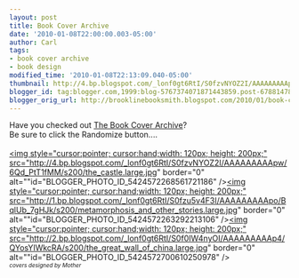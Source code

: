 ```yaml
---
layout: post
title: Book Cover Archive
date: '2010-01-08T22:00:00.003-05:00'
author: Carl
tags:
- book cover archive
- book design
modified_time: '2010-01-08T22:13:09.040-05:00'
thumbnail: http://4.bp.blogspot.com/_lonf0gt6RtI/S0fzvNYOZ2I/AAAAAAAAApw/6Qd_PtT1fMM/s72-c/the_castle.large.jpg
blogger_id: tag:blogger.com,1999:blog-5767374071871443859.post-6788147890024367653
blogger_orig_url: http://brooklinebooksmith.blogspot.com/2010/01/book-cover-archive.html
---
```


Have you checked out <a href="http://bookcoverarchive.com/">The Book Cover Archive</a>? <br />Be sure to click the Randomize button....<br /><br /><a onblur="try {parent.deselectBloggerImageGracefully();} catch(e) {}" href="http://4.bp.blogspot.com/_lonf0gt6RtI/S0fzvNYOZ2I/AAAAAAAAApw/6Qd_PtT1fMM/s1600-h/the_castle.large.jpg"><img style="cursor:pointer; cursor:hand;width: 120px; height: 200px;" src="http://4.bp.blogspot.com/_lonf0gt6RtI/S0fzvNYOZ2I/AAAAAAAAApw/6Qd_PtT1fMM/s200/the_castle.large.jpg" border="0" alt=""id="BLOGGER_PHOTO_ID_5424572268561721186" /></a><a onblur="try {parent.deselectBloggerImageGracefully();} catch(e) {}" href="http://1.bp.blogspot.com/_lonf0gt6RtI/S0fzu5v4F3I/AAAAAAAAApo/BqlUb_7gHJk/s1600-h/metamorphosis_and_other_stories.large.jpg"><img style="cursor:pointer; cursor:hand;width: 120px; height: 200px;" src="http://1.bp.blogspot.com/_lonf0gt6RtI/S0fzu5v4F3I/AAAAAAAAApo/BqlUb_7gHJk/s200/metamorphosis_and_other_stories.large.jpg" border="0" alt=""id="BLOGGER_PHOTO_ID_5424572263292213106" /></a><a onblur="try {parent.deselectBloggerImageGracefully();} catch(e) {}" href="http://2.bp.blogspot.com/_lonf0gt6RtI/S0f0IW4nyOI/AAAAAAAAAp4/QYosYIWkcRA/s1600-h/the_great_wall_of_china.large.jpg"><img style="cursor:pointer; cursor:hand;width: 120px; height: 200px;" src="http://2.bp.blogspot.com/_lonf0gt6RtI/S0f0IW4nyOI/AAAAAAAAAp4/QYosYIWkcRA/s200/the_great_wall_of_china.large.jpg" border="0" alt=""id="BLOGGER_PHOTO_ID_5424572700610250978" /></a><br /><i><font size="1">covers designed by Mother</font></i>